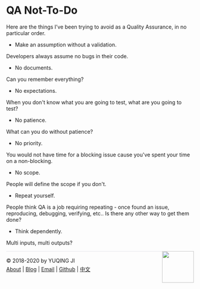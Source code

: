 # QA Not-To-Do

Here are the things I’ve been trying to avoid as a Quality Assurance, in no particular order.

- Make an assumption without a validation. 

Developers always assume no bugs in their code.

- No documents. 

Can you remember everything?

- No expectations. 

When you don't know what you are going to test, what are you going to test?

- No patience.

What can you do without patience?

- No priority.

You would not have time for a blocking issue cause you've spent your time on a non-blocking.

- No scope. 

People will define the scope if you don't.

- Repeat yourself. 

People think QA is a job requiring repeating - once found an issue, reproducing, debugging, verifying, etc.. Is there any other way to get them done?

- Think dependently. 

Multi inputs, multi outputs?

<div><a href="https://vjyq.github.io/daily"><img src="https://github.com/vjyq/vjyq.github.io/blob/master/avatar.png?raw=true" style="float:right;width:85px;height:85px"/></a></div><div style="border-top:1px solid #e1e4e8;padding-top:16px"></div>
<div>© 2018-2020 by YUQING JI</div>
<div style="padding-top:0.3em"><a href="https://vjyq.github.io/en/about">About</a> | <a href="https://vjyq.github.io/">Blog</a> | <a href="mailto:yuqing.ji@outlook.com">Email</a> | <a href="https://github.com/vjyq">Github</a> | <a href="https://vjyq.github.io/zh">中文</a></div>